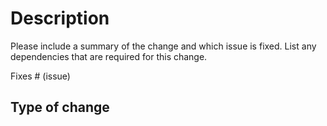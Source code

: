 # Description

Please include a summary of the change and which issue is fixed. List any dependencies that are required for this change.

Fixes # (issue)

## Type of change